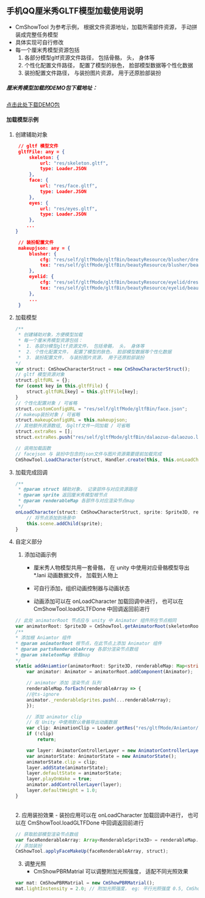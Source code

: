 ## 手机QQ厘米秀GLTF模型加载使用说明  

- CmShowTool 为参考示例， 根据文件资源地址，加载所需部件资源， 手动拼装成完整任务模型
- 具体实现可自行修改
- 每一个厘米秀模型资源包括
    1. 各部分模型gltf资源文件路径， 包括骨骼， 头， 身体等
    2. 个性化配置文件路径， 配置了模型的肤色， 脸部模型数据等个性化数据
    3. 装扮配置文件路径， 与装扮图片资源， 用于还原脸部装扮



##### 厘米秀模型加载的DEMO包下载地址：

[点击此处下载DEMO包](./CmShwoDemo.zip)



#### 加载模型示例

1. 创建辅助对象
    ```json
     // gltf 模型文件
     gltfFile: any = {
         skeleton: {
             url: "res/skeleton.gltf",
             type: Loader.JSON
         },
         face: {
             url: "res/face.gltf",
             type: Loader.JSON
         },
         eyes: {
             url: "res/eyes.gltf",
             type: Loader.JSON
         },
		...
	}

     // 装扮配置文件
     makeupjson: any = {
         blusher: {
             cfg: "res/self/gltfMode/gltfBin/beautyResource/blusher/dress.json",
             tex: "res/self/gltfMode/gltfBin/beautyResource/blusher/beauty.png"
         },
         eyelid: {
             cfg: "res/self/gltfMode/gltfBin/beautyResource/eyelid/dress.json",
             tex: "res/self/gltfMode/gltfBin/beautyResource/eyelid/beauty.png"
         },
         ...
     }
    ```
2. 加载模型  
    ```typescript
    /**
     * 创建辅助对象，方便模型加载
     * 每一个厘米秀模型资源包括：
     *  1. 各部分模型gltf资源文件， 包括骨骼， 头， 身体等
     *  2. 个性化配置文件， 配置了模型的肤色， 脸部模型数据等个性化数据
     *  3. 装扮配置文件， 与装扮图片资源， 用于还原脸部装扮
    */
    var struct: CmShowCharacterStruct = new CmShowCharacterStruct();
    // gltf 模型资源对象
    struct.gltfURL = {};
    for (const key in this.gltfFile) {
        struct.gltfURL[key] = this.gltfFile[key];
    }
    // 个性化配置对象 / 可省略
    struct.customConfigURL = "res/self/gltfMode/gltfBin/face.json";
    // makeup装扮对象 / 可省略
    struct.makeupConfigURL = this.makeupjson;
    // 其他额外资源数组, 与gltf文件一同加载 / 可省略
    struct.extraRes = [];
    struct.extraRes.push("res/self/gltfMode/gltfBin/dalaozuo-dalaozuo.lani");

    // 调用加载函数
    // facejson 与 装扮中包含的json文件与图片资源需要提前加载完成
	CmShowTool.LoadCharacter(struct, Handler.create(this, this.onLoadCharacter, [struct]));
    
    ```
3. 加载完成回调
    ```typescript
    /**
     * @param struct 辅助对象， 记录部件与对应资源路径
     * @param sprite 返回厘米秀模型根节点
     * @param renderableMap 各部件与对应渲染节点map
     */
    onLoadCharacter(struct: CmShowCharacterStruct, sprite: Sprite3D, renderableMap: Map<string, Array<RenderableSprite3D>>) {
        // 将节点添加到场景中
        this.scene.addChild(sprite);
    }
    ```
4. 自定义部分
    1. 添加动画示例

        - 厘米秀人物模型共用一套骨骼， 在 unity 中使用对应骨骼模型导出 *.lani 动画数据文件， 加载到人物上

        - 可自行添加，组织动画控制器与动画状态

        - 动画添加可以在 onLoadCharacter 加载回调中进行， 也可以在 CmShowTool.loadGLTFDone 中回调返回前进行

    ```typescript
    // 此处 animatorRoot 节点应与 unity 中 Animator 组件所在节点相同
    var animatorRoot: Sprite3D = CmShowTool.getAnimatorRoot(skeletonRoot, animatorRootName);
    /**
    * 添加根 Aniamtor 组件
    * @param animatorRoot 根节点，在此节点上添加 Animator 组件
    * @param partsRenderableArray 各部分渲染节点数组
    * @param skeletonMap 骨骼map
    */
    static addAniamtior(animatorRoot: Sprite3D, renderableMap: Map<string, Array<RenderableSprite3D>>, skeletonMap: Map<string, Sprite3D>) {
        var animator: Animator = animatorRoot.addComponent(Animator);
    
        // animator 添加 渲染节点 队列
        renderableMap.forEach(renderableArray => {
        //@ts-ignore
        animator._renderableSprites.push(...renderableArray);
        });
    
        // 添加 animator clip
        // 在 Unity 中使用默认骨骼导出动画数据
        var clip: AnimationClip = Loader.getRes("res/gltfMode/Aniamtor/dalaozuo-dalaozuo.lani");
        if (!clip)
        	return;
    
        var layer: AnimatorControllerLayer = new AnimatorControllerLayer("test");
        var animatorState: AnimatorState = new AnimatorState();
        animatorState.clip = clip;
        layer.addState(animatorState);
        layer.defaultState = animatorState;
        layer.playOnWake = true;
        animator.addControllerLayer(layer);
        layer.defaultWeight = 1.0;
    }
    ```


    ​    
    2. 应用装扮效果
        - 装扮应用可以在 onLoadCharacter 加载回调中进行， 也可以在 CmShowTool.loadGLTFDone 中回调返回前进行
    ```typescript
    // 获取脸部模型渲染节点数组
    var faceRenderableArray: Array<RenderableSprite3D> = renderableMap.get("face");
    // 添加装扮
    CmShowTool.applyFaceMakeUp(faceRenderableArray, struct);
    ```


    3. 调整光照
        - CmShowPBRMatrial 可以调整附加光照强度， 适配不同光照效果
    ```typescript
    var mat: CmShowPBRMatrial = new CmShowPBRMatrial();
    mat.lightInstensity = 2.0; // 附加光照强度， eg: 平行光照强度 0.5, CmShowPBRMatrial 附加光照强度 1.5， 材质实际光照强度 0.5 * 1.5 = 0.75
    ```